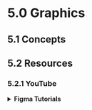 # 5.0 Graphics

## 5.1 Concepts


## 5.2 Resources

### 5.2.1 YouTube

<details>
  <summary><strong>Figma Tutorials</strong></summary>

1. [x] [Getting Started](https://www.youtube.com/watch?v=Cx2dkpBxst8&list=PLXDU_eVOJTx7QHLShNqIXL1Cgbxj7HlN4&index=1) ★★★★★
1. [x] [The Basics](https://www.youtube.com/watch?v=5i-ebNTjad8&list=PLXDU_eVOJTx6zk5MDarIs0asNoZqlRG23) ★★★★☆
1. [ ] [Components](https://www.youtube.com/watch?v=k74IrUNaJVk&list=PLXDU_eVOJTx5LSjOmeBYMuvaa4UayfMe4) ★★★☆☆
1. [ ] [Prototyping & Collaboration](https://www.youtube.com/watch?v=NooR1uqCgtg&list=PLXDU_eVOJTx7aqRW3Skp1aRT9ktC3ctqA) ★★★☆☆

</details>
